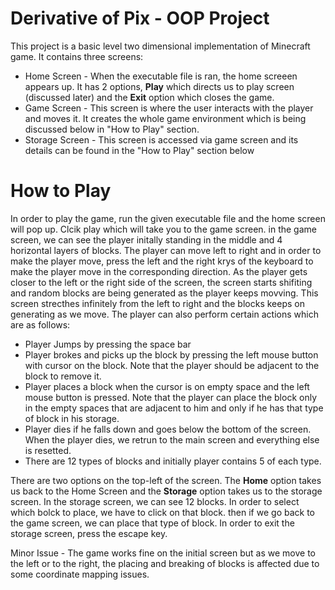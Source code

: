 # Derivative of Pix - OOP Project
This project is a basic level two dimensional implementation of Minecraft game. It contains three screens:
- Home Screen - When the executable file is ran, the home screeen appears up. It has 2 options, **Play** which directs us to play screen (discussed later) and the **Exit** option which closes the game.
- Game Screen - This screen is where the user interacts with the player and moves it. It creates the whole game environment which is being discussed below in "How to Play" section.
- Storage Screen - This screen is accessed via game screen and its details can be found in the "How to Play" section below

# How to Play
In order to play the game, run the given executable file and the home screen will pop up. Clcik play which will take you to the game screen. in the game screen, we can see the player initally standing in the middle and 4 horizontal layers of blocks. The player can move left to right and in order to make the player move, press the left and the right krys of the keyboard to make the player move in the corresponding direction.
As the player gets closer to the left or the right side of the screen, the screen starts shifiting and random blocks are being generated as the player keeps movving. This screen strecthes infinitely from the left to right and the blocks keeps on generating as we move. The player can also perform certain actions which are as follows:
- Player Jumps by pressing the space bar
- Player brokes and picks up the block by pressing the left mouse button with cursor on the block. Note that the player should be adjacent to the block to remove it.
- Player places a block when the cursor is on empty space and the left mouse button is pressed. Note that the player can place the block only in the empty spaces that are adjacent to him and only if he has that type of block in his storage.
- Player dies if he falls down and goes below the bottom of the screen. When the player dies, we retrun to the main screen and everything else is resetted.
- There are 12 types of blocks and initially player contains 5 of each type.

There are two options on the top-left of the screen. The **Home** option takes us back to the Home Screen and the **Storage** option takes us to the storage screen. In the storage screen, we can see 12 blocks. In order to select which bolck to place, we have to click on that block. then if we go back to the game screen, we can place that type of block. In order to exit the storage screen, press the escape key.



Minor Issue - The game works fine on the initial screen but as we move to the left or to the right, the placing and breaking of blocks is affected due to some coordinate mapping issues.
